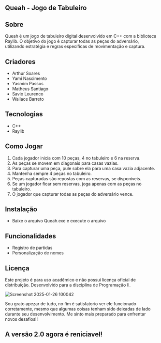 ## Queah - Jogo de Tabuleiro

## Sobre

Queah é um jogo de tabuleiro digital desenvolvido em C++ com a biblioteca Raylib. O objetivo do jogo é capturar todas as peças do adversário, utilizando estratégia e regras específicas de movimentação e captura.

## Criadores

* Arthur Soares 
* Yami Nascimento 
* Yasmim Passos 
* Matheus Santiago
* Savio Lourenco
* Wallace Barreto

## Tecnologias

* C++
* Raylib

## Como Jogar

1. Cada jogador inicia com 10 peças, 4 no tabuleiro e 6 na reserva.
2. As peças se movem em diagonais para casas vazias.
3. Para capturar uma peça, pule sobre ela para uma casa vazia adjacente.
4. Mantenha sempre 4 peças no tabuleiro.
5. Peças capturadas são repostas com as reservas, se disponíveis.
6. Se um jogador ficar sem reservas, joga apenas com as peças no tabuleiro.
7. O jogador que capturar todas as peças do adversário vence.

## Instalação

* Baixe o arquivo Queah.exe e execute o arquivo

## Funcionalidades

* Registro de partidas
* Personalização de nomes

## Licença

Este projeto é para uso acadêmico e não possui licença oficial de distribuição. Desenvolvido para a disciplina de Programação II.

  
![Screenshot 2025-01-26 100042](https://github.com/user-attachments/assets/a43560ab-230f-4dcd-8d37-63e4c1221bcd)

  Sou grato apezar de tudo, no fim é satisfatorio ver ele funcionado corretamente, mesmo que algumas coisas tenham sido deixadas de lado durante seu desenvolvimento. Me sinto mais preparado para enfrentar novos desafios!!

  ## A versão 2.0 agora é reniciavel!
  

